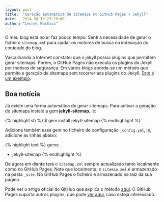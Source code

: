 ```yaml
---
layout: post
title:  "Geração automática de sitemaps no GitHub Pages + Jekyll"
date:   2014-06-18 23:20:00
author: "Leonel Machava"
---
```


O meu blog está no ar faz pouco tempo. Sentí a necessidade de gerar o ficheiro `sitemap.xml` para ajudar os motores de busca na indexação do conteúdo do blog.

Vasculhando a Internet constatei que o jekyll possui plugins que permitem gerar sitemaps. Porém, o GitHub Pages não executa os plugins do Jekyll por motivos de segurança. Em vários blogs aborda-se um método que permite a geração de sitemaps sem recorrer aos plugins do Jekyll. [Este é um exemplo](http://davidensinger.com/2013/03/generating-a-sitemap-in-jekyll-without-a-plugin/). 

## Boa notícia

Já existe uma forma automática de gerar sitemaps. Para activar a geração de sitemaps instale a gem **jekyll-sitemap**, ie:

{% highlight sh %}
$ gem install jekyll-sitemap
{% endhighlight %}

Adicione também essa gem no ficheiro de configuração `_config.yml`, ie, adicione as linhas abaixo:

{% highlight text %}
gems:
- jekyll-sitemap
{% endhighlight %}

De agora em diante terá o `sitemap.xml` sempre actualizado tanto localmente como no GitHub Pages. Note que localmente, o `sitemap.xml` é armazenado na pasta `_site`. No GitHub Pages o ficheiro é armazenado na raíz da sua página.

Pode ver o artigo oficial do GitHub que explica o método [aqui](https://help.github.com/articles/sitemaps-for-github-pages). O GitHub Pages suporta outros plugins, que pode [ver aqui](https://help.github.com/articles/using-jekyll-plugins-with-github-pages), caso esteja interessado.